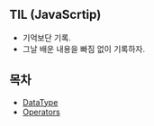 ## TIL (JavaScrtip)

- 기억보단 기록.
- 그날 배운 내용을 빠짐 없이 기록하자.

## 목차

- [DataType](https://github.com/yhpark0728/DreamCoding-JavaScript_Mastery/edit/main/1.DataType/DataType.md)
- [Operators](https://github.com/yhpark0728/DreamCoding-JavaScript_Mastery/edit/main/2.Operators/Operators.md)

